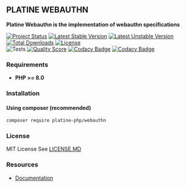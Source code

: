 ## PLATINE WEBAUTHN
**Platine Webauthn is the implementation of webauthn specifications**

[![Project Status](http://opensource.box.com/badges/active.svg)](http://opensource.box.com/badges)
[![Latest Stable Version](https://poser.pugx.org/platine-php/webauthn/v)](https://packagist.org/packages/platine-php/webauthn)
[![Latest Unstable Version](https://poser.pugx.org/platine-php/webauthn/v/unstable)](https://packagist.org/packages/platine-php/webauthn)
[![Total Downloads](https://poser.pugx.org/platine-php/webauthn/downloads)](https://packagist.org/packages/platine-php/webauthn)
[![License](https://poser.pugx.org/platine-php/webauthn/license)](https://packagist.org/packages/platine-php/webauthn)  
![Tests](https://github.com/platine-php/webauthn/actions/workflows/ci.yml/badge.svg)
[![Quality Score](https://img.shields.io/scrutinizer/g/platine-php/webauthn.svg?style=flat-square)](https://scrutinizer-ci.com/g/platine-php/webauthn)
[![Codacy Badge](https://app.codacy.com/project/badge/Grade/f3a0ac83a0bb481384152022165bf3f4)](https://app.codacy.com/gh/platine-php/webauthn/dashboard?utm_source=gh&utm_medium=referral&utm_content=&utm_campaign=Badge_grade)
[![Codacy Badge](https://app.codacy.com/project/badge/Coverage/f3a0ac83a0bb481384152022165bf3f4)](https://app.codacy.com/gh/platine-php/webauthn/dashboard?utm_source=gh&utm_medium=referral&utm_content=&utm_campaign=Badge_coverage)

### Requirements 
- **PHP >= 8.0** 

### Installation
#### Using composer (recommended)
```bash
composer require platine-php/webauthn
```

### License
MIT License See [LICENSE.MD](LICENSE.MD)

### Resources
- [Documentation](https://docs.platine-php.com/packages/webauthn)
